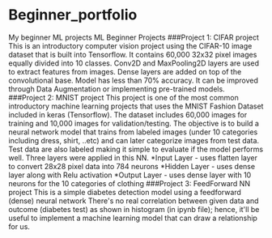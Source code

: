 # Beginner_portfolio
My beginner ML projects
ML Beginner Projects
###Project 1: CIFAR project
This is an introductory computer vision project using the CIFAR-10 image dataset that is built into Tensorflow. It contains 60,000 32x32 pixel images equally divided into 10 classes. Conv2D and MaxPooling2D layers are used to extract features from images. Dense layers are added on top of the convolutional base. Model has less than 70% accuracy. It can be improved through Data Augmentation or implementing pre-trained models.
###Project 2: MNIST project
This project is one of the most common introductory machine learning projects that uses the MNIST Fashion Dataset included in keras (Tensorflow). The dataset includes 60,000 images for training and 10,000 images for validation/testing. The objective is to build a neural network model that trains from labeled images (under 10 categories including dress, shirt, ..etc) and can later categorize images from test data. Test data are also labeled making it simple to evaluate if the model performs well. Three layers were applied in this NN.
*Input Layer - uses flatten layer to convert 28x28 pixel data into 784 neurons
*Hidden Layer - uses dense layer along with Relu activation
*Output Layer - uses dense layer with 10 neurons for the 10 categories of clothing
###Project 3: FeedForward NN project
This is a simple diabetes detection model using a feedforward (dense) neural network There's no real correlation between given data and outcome (diabetes test) as shown in histogram (in ipynb file); hence, it'll be useful to implement a machine learning model that can draw a relationship for us.

